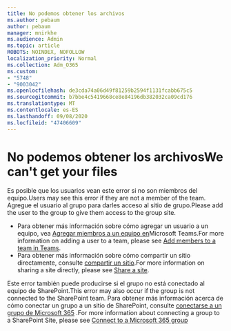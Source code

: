 ```yaml
---
title: No podemos obtener los archivos
ms.author: pebaum
author: pebaum
manager: mnirkhe
ms.audience: Admin
ms.topic: article
ROBOTS: NOINDEX, NOFOLLOW
localization_priority: Normal
ms.collection: Adm_O365
ms.custom:
- "5748"
- "9003042"
ms.openlocfilehash: de3cda74a06d49f81259b2594f1131fcabb675c5
ms.sourcegitcommit: b7bbe4c5419668ce8e84196db382032ca09cd176
ms.translationtype: MT
ms.contentlocale: es-ES
ms.lasthandoff: 09/08/2020
ms.locfileid: "47406609"
---
```

# <a name="we-cant-get-your-files"></a><span data-ttu-id="06b68-102">No podemos obtener los archivos</span><span class="sxs-lookup"><span data-stu-id="06b68-102">We can't get your files</span></span>

<span data-ttu-id="06b68-103">Es posible que los usuarios vean este error si no son miembros del equipo.</span><span class="sxs-lookup"><span data-stu-id="06b68-103">Users may see this error if they are not a member of the team.</span></span> <span data-ttu-id="06b68-104">Agregue el usuario al grupo para darles acceso al sitio de grupo.</span><span class="sxs-lookup"><span data-stu-id="06b68-104">Please add the user to the group to give them access to the group site.</span></span>

- <span data-ttu-id="06b68-105">Para obtener más información sobre cómo agregar un usuario a un equipo, vea [Agregar miembros a un equipo en](https://support.office.com/article/add-people-to-a-team-aff2249d-b456-4bc3-81e7-52327b6b38e9)Microsoft Teams.</span><span class="sxs-lookup"><span data-stu-id="06b68-105">For more information on adding a user to a team, please see [Add members to a team in Teams](https://support.office.com/article/add-people-to-a-team-aff2249d-b456-4bc3-81e7-52327b6b38e9).</span></span>
- <span data-ttu-id="06b68-106">Para obtener más información sobre cómo compartir un sitio directamente, consulte [compartir un sitio](https://support.office.com/article/Share-a-site-958771A8-D041-4EB8-B51C-AFEA2EAE3658).</span><span class="sxs-lookup"><span data-stu-id="06b68-106">For more information on sharing a site directly, please see [Share a site](https://support.office.com/article/Share-a-site-958771A8-D041-4EB8-B51C-AFEA2EAE3658).</span></span>

<span data-ttu-id="06b68-107">Este error también puede producirse si el grupo no está conectado al equipo de SharePoint.</span><span class="sxs-lookup"><span data-stu-id="06b68-107">This error may also occur if the group is not connected to the SharePoint team.</span></span> <span data-ttu-id="06b68-108">Para obtener más información acerca de cómo conectar un grupo a un sitio de SharePoint, consulte [conectarse a un grupo de Microsoft 365](https://docs.microsoft.com/sharepoint/dev/transform/modernize-connect-to-office365-group) .</span><span class="sxs-lookup"><span data-stu-id="06b68-108">For more information about connecting a group to a SharePoint Site, please see [Connect to a Microsoft 365 group](https://docs.microsoft.com/sharepoint/dev/transform/modernize-connect-to-office365-group)</span></span>